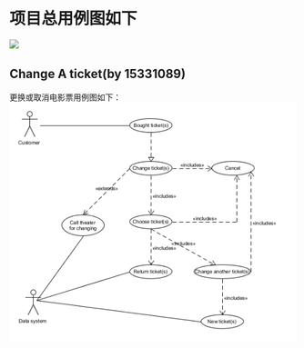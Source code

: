 # 项目总用例图如下

![](https://brumovie.github.io/Dashboard/doc/UseCaseDiagram/UsecaseDiagram.png)

## Change A ticket(by 15331089)
更换或取消电影票用例图如下：  
![](https://github.com/BruMovie/Dashboard/blob/gh-pages/doc/UseCaseDiagram/change_tickets_UseCaseGraph.PNG?raw=true)
